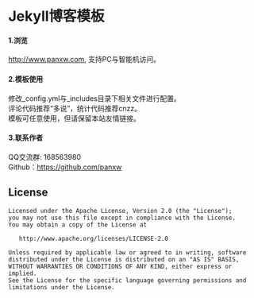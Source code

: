 Jekyll博客模板
================

#### 1.浏览
http://www.panxw.com, 支持PC与智能机访问。  

#### 2.模板使用
修改_config.yml与_includes目录下相关文件进行配置。  
评论代码推荐“多说”，统计代码推荐cnzz。  
模板可任意使用，但请保留本站友情链接。  

#### 3.联系作者
QQ交流群: 168563980  
Github：https://github.com/panxw  


## License

    Licensed under the Apache License, Version 2.0 (the "License");
    you may not use this file except in compliance with the License.
    You may obtain a copy of the License at

       http://www.apache.org/licenses/LICENSE-2.0

    Unless required by applicable law or agreed to in writing, software
    distributed under the License is distributed on an "AS IS" BASIS,
    WITHOUT WARRANTIES OR CONDITIONS OF ANY KIND, either express or implied.
    See the License for the specific language governing permissions and
    limitations under the License.

